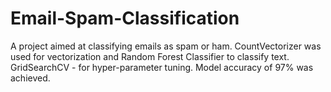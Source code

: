 # Email-Spam-Classification
A project aimed at classifying emails as spam or ham. CountVectorizer was used for vectorization and Random Forest Classifier to classify text. GridSearchCV - for hyper-parameter tuning. Model accuracy of 97% was achieved.

